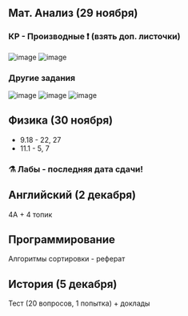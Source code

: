 ## Мат. Анализ (29 ноября)
### КР - Производные ❗ (взять доп. листочки)
![image](https://user-images.githubusercontent.com/70198995/203549519-83124991-2f52-414d-ac62-58d1b97073bb.png)
![image](https://user-images.githubusercontent.com/70198995/203549596-730b2c6b-e792-4cc1-896b-1487c9c28e23.png)

### Другие задания
![image](https://user-images.githubusercontent.com/70198995/203549329-64012578-d554-45b8-9c8b-348e972850e6.png)
![image](https://user-images.githubusercontent.com/70198995/203549339-4937427f-884c-43b8-9ef2-b942a62dd994.png)
![image](https://user-images.githubusercontent.com/70198995/203549389-0cdcff7b-b3f9-4013-bad6-f769be530672.png)

## Физика (30 ноября)
- 9.18 - 22, 27
- 11.1 - 5, 7
### ⚗️ Лабы - последняя дата сдачи!

## Английский (2 декабря)
4A + 4 топик
## Программирование
Алгоритмы сортировки - реферат

## История (5 декабря)
Тест (20 вопросов, 1 попытка) + доклады
